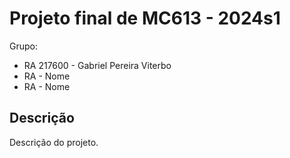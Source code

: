 # Projeto final de MC613 - 2024s1

Grupo:

- RA 217600 - Gabriel Pereira Viterbo
- RA - Nome
- RA - Nome

## Descrição

Descrição do projeto.


